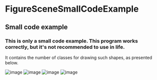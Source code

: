 # FigureSceneSmallCodeExample
## Small code example

### This is only a small code example. This program works correctly, but it's not recommended to use in life.

It contains the number of classes for drawing such shapes, as presented below.

![image](https://github.com/ariolwork/FigureSceneSmallCodePreview/blob/main/images/1.png)
![image](https://github.com/ariolwork/FigureSceneSmallCodePreview/blob/main/images/2.png)
![image](https://github.com/ariolwork/FigureSceneSmallCodePreview/blob/main/images/3.png)
![image](https://github.com/ariolwork/FigureSceneSmallCodePreview/blob/main/images/4.png)
